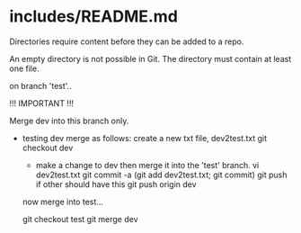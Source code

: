 includes/README.md
==================

Directories require content before they can be added to a repo.

An empty directory is not possible in Git. The directory must contain at least one file.

on branch 'test'..

!!! IMPORTANT !!!

Merge dev into this branch only.

- testing dev merge as follows:
  create a new txt file, dev2test.txt
  git checkout dev
  - make a change to dev then merge it into the 'test' branch.
  vi dev2test.txt
  git commit -a (git add dev2test.txt; git commit)
  git push if other should have this
  git push origin dev

  now merge into test...

  git checkout test
  git merge dev

